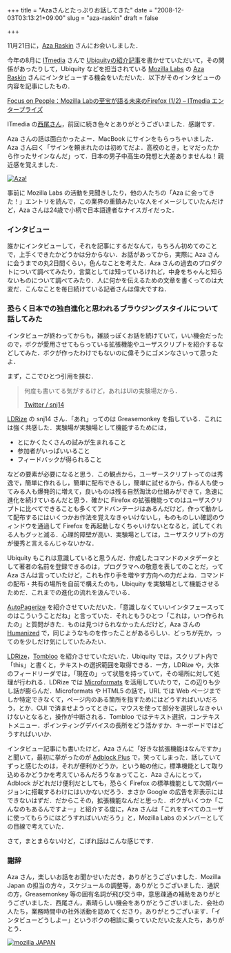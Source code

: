 +++
title = "Azaさんとたっぷりお話してきた"
date = "2008-12-03T03:13:21+09:00"
slug = "aza-raskin"
draft = false

+++

<p>11月21日に，<a href="http://www.azarask.in/blog/">Aza Raskin</a> さんにお会いしました．</p>
<p>今年の8月に <a href="http://www.itmedia.co.jp/">ITmedia</a> さんで <a href="http://www.itmedia.co.jp/enterprise/articles/0808/31/news003.html">Ubiquityの紹介記事</a>を書かせていただいて，その関係があったりして，Ubiquity などを担当されている <a target="_blank" href="http://labs.mozilla.com/">Mozilla Labs</a> の <a href="http://www.azarask.in/blog/">Aza Raskin</a> さんにインタビューする機会をいただいた．以下がそのインタビューの内容を記事にしたもの．</p>
<p><a href="http://www.itmedia.co.jp/enterprise/articles/0812/02/news011.html">Focus on People：Mozilla Labの至宝が語る未来のFirefox (1/2) &#8211; ITmedia エンタープライズ</a></p>
<p>ITmedia の<a href="http://blogs.itmedia.co.jp/geek/">西尾さん</a>，前回に続き色々とありがとうございました．感謝です．</p>
<p>Aza さんの話は面白かったよー．MacBook にサインをもらっちゃいました．Aza さん曰く「サインを頼まれたのは初めてだよ．高校のとき，ヒマだったから作ったサインなんだ」って．日本の男子中高生の発想と大差ありませんね！親近感を覚えました．</p>
<p><a href="http://www.flickr.com/photos/june29/3048861765/" title="Aza! by june29, on Flickr"><img src="http://farm4.static.flickr.com/3162/3048861765_178e0ef41e.jpg" alt="Aza!" /></a></p>
<p>事前に Mozilla Labs の活動を見聞きしたり，他の人たちの「Aza に会ってきた！」エントリを読んで，この業界の重鎮みたいな人をイメージしていたんだけど，Aza さんは24歳で小柄で日本語達者なナイスガイだった．</p>
<h3>インタビュー</h3>
<p>誰かにインタビューして，それを記事にするだなんて，もちろん初めてのことで，上手くできたかどうかは分からない．お話があってから，実際に Aza さんに会うまでの丸2日間くらい，色んなことを考えた．Aza さんの過去のプロダクトについて調べてみたり，言葉としては知っているけれど，中身をちゃんと知らないものについて調べてみたり．人に何かを伝えるための文章を書くってのは大変だ．こんなことを毎日続けている記者さんは偉大ですね．</p>
<h3>恐らく日本での独自進化と思われるブラウジングスタイルについて話してみた</h3>
<p>インタビューが終わってからも，雑談っぽくお話を続けていて，いい機会だったので，ボクが愛用させてもらっている拡張機能やユーザスクリプトを紹介するなどしてみた．ボクが作ったわけでもないのに偉そうにゴメンなさいって思ったよ．</p>
<p>まず，ここでひとつ引用を挟む．</p>
<blockquote><p>
何度も書いてる気がするけど，あれはUIの実験場だから．</p>
<p><a class="quote" href="http://twitter.com/snj14/statuses/854715883" title="Twitter / snj14">Twitter / snj14</a>
</p></blockquote>
<p><a href="http://userscripts.org/scripts/show/11562">LDRize</a> の snj14 さん．「あれ」ってのは Greasemonkey を指している．これには強く共感した．実験場が実験場として機能するためには，</p>
<ul>
<li>とにかくたくさんの試みが生まれること</li>
<li>参加者がいっぱいいること</li>
<li>フィードバックが得られること</li>
</ul>
<p>などの要素が必要になると思う．この観点から，ユーザースクリプトってのは秀逸で，簡単に作れるし，簡単に配布できるし，簡単に試せるから，作る人も使ってみる人も爆発的に増えて，良いものは残る自然淘汰の仕組みができて，急速に進化を続けているんだと思う．確かに Firefox の拡張機能ってのはユーザスクリプトに比べてできることも多くてアドバンテージはあるんだけど，作って動かして配布するにはいくつかお作法を覚えなきゃいけないし，ものものしい確認のウィンドウを通過して Firefox を再起動しなくちゃいけないとなると，試してくれる人もグッと減る．心理的障壁が高い．実験場としては，ユーザスクリプトの方が優秀と言えるんじゃないかな．</p>
<p>Ubiquity もこれは意識していると思うんだ．作成したコマンドのメタデータとして著者の名前を登録できるのは，プログラマへの敬意を表してのことだ，って Aza さんは言っていたけど，これも作り手を増やす方向への力だよね．コマンドの配布・共有の場所を自前で構えたのも，Ubiquity を実験場として機能させるためだ．これまでの進化の流れを汲んでいる．</p>
<p><a href="http://userscripts.org/scripts/show/8551">AutoPagerize</a> を紹介させていただいた．「意識しなくていいインタフェースってのはこういうことだね」と言っていた．それともうひとつ「これは，いつ作られたの」と質問がきた．ものは見つけられなかったんだけど，Aza さんの <a href="http://humanized.com/">Humanized</a> で，同じようなものを作ったことがあるらしい．どっちが先か，ってのを少しだけ気にしていたみたい．</p>
<p><a href="http://userscripts.org/scripts/show/11562">LDRize</a>，<a href="http://github.com/to/tombloo/wikis">Tombloo</a> を紹介させていただいた．Ubiquity では，スクリプト内で「this」と書くと，テキストの選択範囲を取得できる．一方，LDRize や，大体のフィードリーダでは，「現在の」って状態を持っていて，その場所に対して処理が行われる．LDRize では <a href="http://microformats.org/">Microformats</a> を活用していたりで，この辺りも少し話が膨らんだ．Microformats や HTML5 の話で，URL では Web ページまでしか特定できなくて，ページ内のある箇所を指すためにはどうすればいいだろう，とか．CUI で済ませようってときに，マウスを使って部分を選択しなきゃいけないとなると，操作が中断される．Tombloo ではテキスト選択，コンテキストメニュー．ポインティングデバイスの長所をどう活かすか．キーボードではどうすればいいか．</p>
<p>インタビュー記事にも書いたけど，Aza さんに「好きな拡張機能はなんですか」と聞いて，最初に挙がったのが <a href="https://addons.mozilla.org/ja/firefox/addon/1865">Adblock Plus</a> で，笑ってしまった．話していてずっと感じたのは，それが便利かどうか，という軸の他に，標準機能として取り込めるかどうかを考えているんだろうなぁってこと．Aza さんにとって，Adblock がどれだけ便利だとしても，恐らく Firefox の標準機能として次期バージョンに搭載するわけにはいかないだろう．まさか Google の広告を非表示にはできないはずだ．だからこその，拡張機能なんだと思った．ボクがいくつか「こんなのもあるんですよー」と紹介する度に，Aza さんは「これをすべてのユーザに使ってもらうにはどうすればいいだろう」と，Mozilla Labs のメンバーとしての目線で考えていた．</p>
<p>さて，まとまらないけど，こぼれ話はこんな感じです．</p>
<h3>謝辞</h3>
<p>Aza さん，楽しいお話をお聞かせいただき，ありがとうございました．Mozilla Japan の担当の方々，スケジュールの調整等，ありがとうございました．通訳の方，Greasemonkey 等の固有名詞が飛び交う中，意思疎通の補助をありがとうございました．西尾さん，素晴らしい機会をありがとうございました．会社の人たち，業務時間中の社外活動を認めてくださり，ありがとうございます．「インタビューどうしよー」というボクの相談に乗っていただいた友人たち，ありがとう．</p>
<p><a href="http://www.flickr.com/photos/june29/3048859393/" title="mozilla JAPAN by june29, on Flickr"><img src="http://farm4.static.flickr.com/3009/3048859393_ac02f0251f.jpg" alt="mozilla JAPAN" /></a></p>
